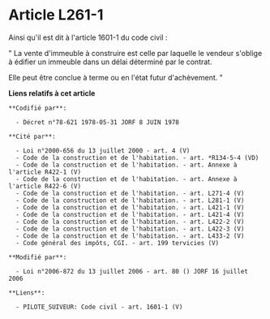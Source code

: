 # Article L261-1

Ainsi qu'il est dit à l'article 1601-1 du code civil : 

" La vente d'immeuble à construire est celle par laquelle le vendeur s'oblige à édifier un immeuble dans un délai déterminé
par le contrat. 

Elle peut être conclue à terme ou en l'état futur d'achèvement. "

**Liens relatifs à cet article**

	**Codifié par**:

	  - Décret n°78-621 1978-05-31 JORF 8 JUIN 1978

	**Cité par**:

	  - Loi n°2000-656 du 13 juillet 2000 - art. 4 (V)
	  - Code de la construction et de l'habitation. - art. *R134-5-4 (VD)
	  - Code de la construction et de l'habitation. - art. Annexe à l'article R422-1 (V)
	  - Code de la construction et de l'habitation. - art. Annexe à l'article R422-6 (V)
	  - Code de la construction et de l'habitation. - art. L271-4 (V)
	  - Code de la construction et de l'habitation. - art. L281-1 (V)
	  - Code de la construction et de l'habitation. - art. L421-1 (V)
	  - Code de la construction et de l'habitation. - art. L421-4 (V)
	  - Code de la construction et de l'habitation. - art. L422-2 (V)
	  - Code de la construction et de l'habitation. - art. L422-3 (V)
	  - Code de la construction et de l'habitation. - art. L433-2 (V)
	  - Code général des impôts, CGI. - art. 199 tervicies (V)

	**Modifié par**:

	  - Loi n°2006-872 du 13 juillet 2006 - art. 80 () JORF 16 juillet 2006

	**Liens**:

	  - PILOTE_SUIVEUR: Code civil - art. 1601-1 (V)

